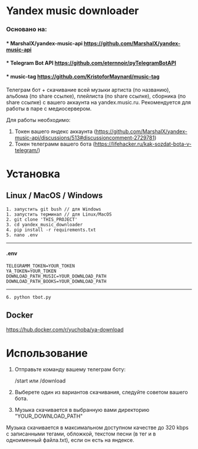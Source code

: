 # Yandex music downloader
### Основано на:
#### * MarshalX/yandex-music-api https://github.com/MarshalX/yandex-music-api
#### * Telegram Bot API https://github.com/eternnoir/pyTelegramBotAPI
#### * music-tag https://github.com/KristoforMaynard/music-tag

Телеграм бот + скачивание всей музыки артиста (по названию), альбома (по share ссылке), плейлиста (по share ссылке), сборника (по share ссылке) с вашего аккаунта на yandex.music.ru. Рекомендуется для работы в паре с медиосервером.

Для работы необходимо:
1. Токен вашего яндекс аккаунта (https://github.com/MarshalX/yandex-music-api/discussions/513#discussioncomment-2729781)
2. Токен телеграмм вашего бота (https://lifehacker.ru/kak-sozdat-bota-v-telegram/)

# Установка
## Linux / MacOS / Windows
    1. запустить git bush // для Windows
    1. запустить терминал // для Linux/MacOS
    2. git clone 'THIS_PROJECT'
    3. cd yandex_music_downloader
    4. pip install -r requirements.txt
    5. nano .env
______________ 
#### .env

    TELEGRAMM_TOKEN=YOUR_TOKEN
    YA_TOKEN=YOUR_TOKEN
    DOWNLOAD_PATH_MUSIC=YOUR_DOWNLOAD_PATH
    DOWNLOAD_PATH_BOOKS=YOUR_DOWNLOAD_PATH
______________

    6. python tbot.py

## Docker
https://hub.docker.com/r/yuchoba/ya-download
# Использование
1. Отправьте команду вашему телеграм боту:

    /start
    или
    /download


2. Выберете один из вариантов скачивания, следуйте советом вашего бота.
3. Музыка скачивается в выбранную вами директорию "YOUR_DOWNLOAD_PATH"

Музыка скачивается в максимальном доступном качестве до 320 kbps с записанными тегами, обложкой, текстом песни (в тег и в одноименный файла.txt), если он есть на яндексе.

